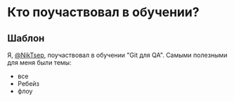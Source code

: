 # Кто поучаствовал в обучении?

## Шаблон

Я, [@NikTsep](https://github.com/NikTsep), поучаствовал в обучении "Git для QA". 
Самыми полезными для меня были темы:
* все
* Ребейз
* флоу
